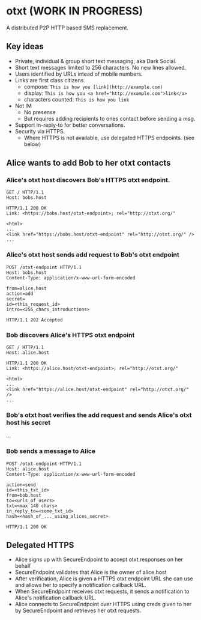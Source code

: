 # otxt (WORK IN PROGRESS)

A distributed P2P HTTP based SMS replacement.

## Key ideas
* Private, individual & group short text messaging, aka Dark Social.
* Short text messages limited to 256 characters. No new lines allowed.
* Users identified by URLs intead of mobile numbers.
* Links are first class citizens.
    * compose: `This is how you [link](http://example.com)`
    * display: `This is how you <a href="http://example.com">link</a>`
    * characters counted: `This is how you link`
* Not IM
    * No presense
    * But requires adding recipients to ones contact before sending a msg.
* Support in-reply-to for better conversations.
* Security via HTTPS.
    * Where HTTPS is not available, use delegated HTTPS endpoints. (see below)







## Alice wants to add Bob to her otxt contacts

### Alice's otxt host discovers Bob's HTTPS otxt endpoint.

```http
GET / HTTP/1.1
Host: bobs.host
```

```http
HTTP/1.1 200 OK
Link: <https://bobs.host/otxt-endpoint>; rel="http://otxt.org/"

<html>
...
<link href="https://bobs.host/otxt-endpoint" rel="http://otxt.org/" />
...
```


### Alice's otxt host sends add request to Bob's otxt endpoint

```http
POST /otxt-endpoint HTTP/1.1
Host: bobs.host
Content-Type: application/x-www-url-form-encoded

from=alice.host
action=add
secret=
id=<this_request_id>
intro=<256_chars_introductions>
```

```http
HTTP/1.1 202 Accepted
```


### Bob discovers Alice's HTTPS otxt endpoint


```http
GET / HTTP/1.1
Host: alice.host
```

```http
HTTP/1.1 200 OK
Link: <https://alice.host/otxt-endpoint>; rel="http://otxt.org/"

<html>
...
<link href="https://alice.host/otxt-endpoint" rel="http://otxt.org/" />
...
```
### Bob's otxt host verifies the add request and sends Alice's otxt host his secret
...

### Bob sends a message to Alice

```http
POST /otxt-endpoint HTTP/1.1
Host: alice.host
Content-Type: application/x-www-url-form-encoded

action=send
id=<this_txt_id>
from=bob.host
to=<urls_of_users>
txt=<max 140 chars>
in_reply_to=<some_txt_id>
hash=<hash_of_..._using_alices_secret>
```

```http
HTTP/1.1 200 OK
```


## Delegated HTTPS

* Alice signs up with SecureEndpoint to accept otxt responses on her behalf
* SecureEndpoint validates that Alice is the owner of alice.host
* After verification, Alice is given a HTTPS otxt endpoint URL she can use and allows her to specify a notification callback URL.
* When SecureEndpoint receives otxt requests, it sends a notification to Alice's notification callback URL.
* Alice connects to SecureEndpoint over HTTPS using creds given to her by SecureEndpoint and retrieves her otxt requests. 

